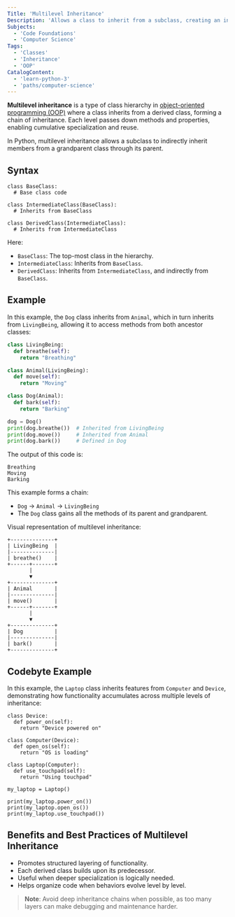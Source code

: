 ```yaml
---
Title: 'Multilevel Inheritance'
Description: 'Allows a class to inherit from a subclass, creating an inheritance chain across multiple levels.'
Subjects:
  - 'Code Foundations'
  - 'Computer Science'
Tags:
  - 'Classes'
  - 'Inheritance'
  - 'OOP'
CatalogContent:
  - 'learn-python-3'
  - 'paths/computer-science'
---
```


**Multilevel inheritance** is a type of class hierarchy in [object-oriented programming (OOP)](https://www.codecademy.com/resources/blog/object-oriented-programming) where a class inherits from a derived class, forming a chain of inheritance. Each level passes down methods and properties, enabling cumulative specialization and reuse.

In Python, multilevel inheritance allows a subclass to indirectly inherit members from a grandparent class through its parent.

## Syntax

```pseudo
class BaseClass:
  # Base class code

class IntermediateClass(BaseClass):
  # Inherits from BaseClass

class DerivedClass(IntermediateClass):
  # Inherits from IntermediateClass
```

Here:

- `BaseClass`: The top-most class in the hierarchy.
- `IntermediateClass`: Inherits from `BaseClass`.
- `DerivedClass`: Inherits from `IntermediateClass`, and indirectly from `BaseClass`.

## Example

In this example, the `Dog` class inherits from `Animal`, which in turn inherits from `LivingBeing`, allowing it to access methods from both ancestor classes:

```py
class LivingBeing:
  def breathe(self):
    return "Breathing"

class Animal(LivingBeing):
  def move(self):
    return "Moving"

class Dog(Animal):
  def bark(self):
    return "Barking"

dog = Dog()
print(dog.breathe())  # Inherited from LivingBeing
print(dog.move())     # Inherited from Animal
print(dog.bark())     # Defined in Dog
```

The output of this code is:

```shell
Breathing
Moving
Barking
```

This example forms a chain:

- `Dog` → `Animal` → `LivingBeing`
- The `Dog` class gains all the methods of its parent and grandparent.

Visual representation of multilevel inheritance:

```
+--------------+
| LivingBeing  |
|--------------|
| breathe()    |
+------+-------+
       |
       ▼
+--------------+
| Animal       |
|--------------|
| move()       |
+------+-------+
       |
       ▼
+--------------+
| Dog          |
|--------------|
| bark()       |
+--------------+
```

## Codebyte Example

In this example, the `Laptop` class inherits features from `Computer` and `Device`, demonstrating how functionality accumulates across multiple levels of inheritance:

```codebyte/python
class Device:
  def power_on(self):
    return "Device powered on"

class Computer(Device):
  def open_os(self):
    return "OS is loading"

class Laptop(Computer):
  def use_touchpad(self):
    return "Using touchpad"

my_laptop = Laptop()

print(my_laptop.power_on())
print(my_laptop.open_os())
print(my_laptop.use_touchpad())
```

## Benefits and Best Practices of Multilevel Inheritance

- Promotes structured layering of functionality.
- Each derived class builds upon its predecessor.
- Useful when deeper specialization is logically needed.
- Helps organize code when behaviors evolve level by level.

> **Note**: Avoid deep inheritance chains when possible, as too many layers can make debugging and maintenance harder.
